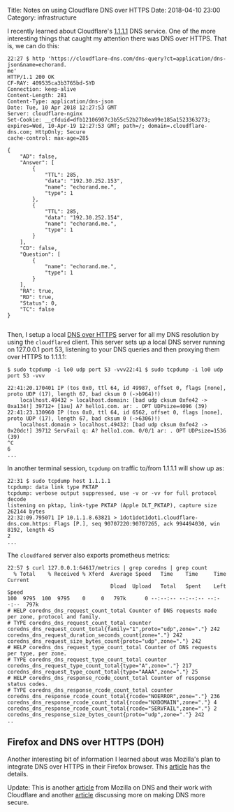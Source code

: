Title: Notes on using Cloudflare DNS over HTTPS 
Date: 2018-04-10 23:00
Category: infrastructure


I recently learned about Cloudflare's [1.1.1.1](https://developers.cloudflare.com/1.1.1.1/) DNS service. One of the more
interesting things that caught my attention there was DNS over HTTPS. That is, we can do this:

```
22:27 $ http 'https://cloudflare-dns.com/dns-query?ct=application/dns-json&name=echorand.
me'
HTTP/1.1 200 OK
CF-RAY: 409535ca3b3765bd-SYD
Connection: keep-alive
Content-Length: 281
Content-Type: application/dns-json
Date: Tue, 10 Apr 2018 12:27:53 GMT
Server: cloudflare-nginx
Set-Cookie: __cfduid=dfb12106907c3b55c52b27b8ea99e185a1523363273; expires=Wed, 10-Apr-19 12:27:53 GMT; path=/; domain=.cloudflare-dns.com; HttpOnly; Secure
cache-control: max-age=285

{
    "AD": false,
    "Answer": [
        {
            "TTL": 285,
            "data": "192.30.252.153",
            "name": "echorand.me.",
            "type": 1
        },
        {
            "TTL": 285,
            "data": "192.30.252.154",
            "name": "echorand.me.",
            "type": 1
        }
    ],
    "CD": false,
    "Question": [
        {
            "name": "echorand.me.",
            "type": 1
        }
    ],
    "RA": true,
    "RD": true,
    "Status": 0,
    "TC": false
}


```

Then, I setup a local [DNS over HTTPS](https://developers.cloudflare.com/1.1.1.1/dns-over-https/cloudflared-proxy/) server for all my
DNS resolution by using the `cloudflared` client. This server sets up a local DNS server running on 127.0.0.1 port 53,
listening to your DNS queries and then proxying them over HTTPS to 1.1.1.1:

```
$ sudo tcpdump -i lo0 udp port 53 -vvv22:41 $ sudo tcpdump -i lo0 udp port 53 -vvv

22:41:20.170401 IP (tos 0x0, ttl 64, id 49987, offset 0, flags [none], proto UDP (17), length 67, bad cksum 0 (->b964)!)
    localhost.49432 > localhost.domain: [bad udp cksum 0xfe42 -> 0xa134!] 39712+ [1au] A? hello1.com. ar: . OPT UDPsize=4096 (39)
22:41:23.130960 IP (tos 0x0, ttl 64, id 6562, offset 0, flags [none], proto UDP (17), length 67, bad cksum 0 (->6306)!)
    localhost.domain > localhost.49432: [bad udp cksum 0xfe42 -> 0x20dc!] 39712 ServFail q: A? hello1.com. 0/0/1 ar: . OPT UDPsize=1536 (39)
^C
6
...
```

In another terminal session, `tcpdump` on traffic to/from 1.1.1.1 will show up as:


```
22:31 $ sudo tcpdump host 1.1.1.1
tcpdump: data link type PKTAP
tcpdump: verbose output suppressed, use -v or -vv for full protocol decode
listening on pktap, link-type PKTAP (Apple DLT_PKTAP), capture size 262144 bytes
22:32:09.795071 IP 10.1.1.8.63821 > 1dot1dot1dot1.cloudflare-dns.com.https: Flags [P.], seq 90707220:90707265, ack 994494030, win 8192, length 45
2
...
```

The `cloudfared` server also exports prometheus metrics:

```
22:57 $ curl 127.0.0.1:64617/metrics | grep coredns | grep count
  % Total    % Received % Xferd  Average Speed   Time    Time     Time  Current
                                 Dload  Upload   Total   Spent    Left  Speed
100  9795  100  9795    0     0   797k      0 --:--:-- --:--:-- --:--:--  797k
# HELP coredns_dns_request_count_total Counter of DNS requests made per zone, protocol and family.
# TYPE coredns_dns_request_count_total counter
coredns_dns_request_count_total{family="1",proto="udp",zone="."} 242
coredns_dns_request_duration_seconds_count{zone="."} 242
coredns_dns_request_size_bytes_count{proto="udp",zone="."} 242
# HELP coredns_dns_request_type_count_total Counter of DNS requests per type, per zone.
# TYPE coredns_dns_request_type_count_total counter
coredns_dns_request_type_count_total{type="A",zone="."} 217
coredns_dns_request_type_count_total{type="AAAA",zone="."} 25
# HELP coredns_dns_response_rcode_count_total Counter of response status codes.
# TYPE coredns_dns_response_rcode_count_total counter
coredns_dns_response_rcode_count_total{rcode="NOERROR",zone="."} 236
coredns_dns_response_rcode_count_total{rcode="NXDOMAIN",zone="."} 4
coredns_dns_response_rcode_count_total{rcode="SERVFAIL",zone="."} 2
coredns_dns_response_size_bytes_count{proto="udp",zone="."} 242
..
```


## Firefox and DNS over HTTPS (DOH)

Another interesting bit of information I learned about was Mozilla's plan to integrate DNS over HTTPS in their Firefox
browser. This [article](https://www.ghacks.net/2018/03/20/firefox-dns-over-https-and-a-worrying-shield-study/) has the
details.

Update: This is another [article](https://hacks.mozilla.org/2018/05/a-cartoon-intro-to-dns-over-https/) from Mozilla on DNS and their work with Cloudflare and another [article](https://daniel.haxx.se/blog/2018/06/03/inside-firefoxs-doh-engine/) discussing more on making
DNS more secure.


